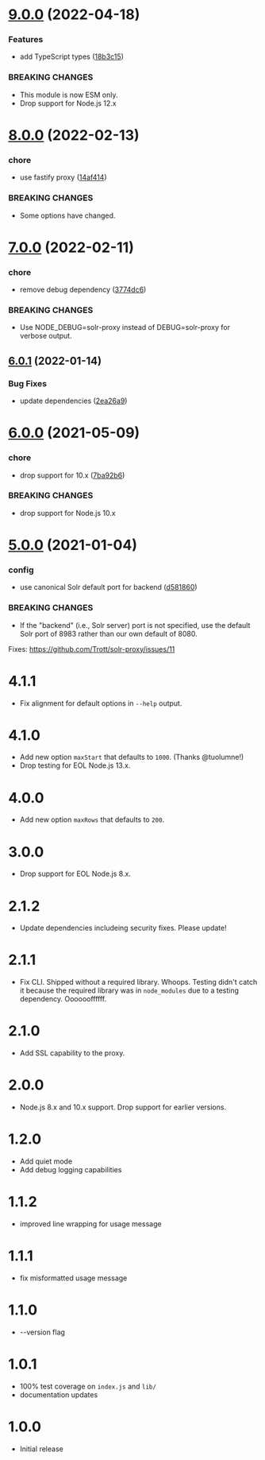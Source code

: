 # [9.0.0](https://github.com/Trott/solr-proxy/compare/v8.0.0...v9.0.0) (2022-04-18)


### Features

* add TypeScript types ([18b3c15](https://github.com/Trott/solr-proxy/commit/18b3c15ff59d035aa715d1edea46c1d7c9d0d4cf))


### BREAKING CHANGES

* This module is now ESM only.
* Drop support for Node.js 12.x

# [8.0.0](https://github.com/Trott/solr-proxy/compare/v7.0.0...v8.0.0) (2022-02-13)


### chore

* use fastify proxy ([14af414](https://github.com/Trott/solr-proxy/commit/14af414dd94218e5634ecf8678b4569153adfeeb))


### BREAKING CHANGES

* Some options have changed.

# [7.0.0](https://github.com/Trott/solr-proxy/compare/v6.0.1...v7.0.0) (2022-02-11)


### chore

* remove debug dependency ([3774dc6](https://github.com/Trott/solr-proxy/commit/3774dc6af0402aea4a9548060cd76935a61ca50e))


### BREAKING CHANGES

* Use NODE_DEBUG=solr-proxy instead of DEBUG=solr-proxy
for verbose output.

## [6.0.1](https://github.com/Trott/solr-proxy/compare/v6.0.0...v6.0.1) (2022-01-14)


### Bug Fixes

* update dependencies ([2ea26a9](https://github.com/Trott/solr-proxy/commit/2ea26a9fd349039da39cfaec2ba546c5791aedc7))

# [6.0.0](https://github.com/Trott/solr-proxy/compare/v5.0.0...v6.0.0) (2021-05-09)


### chore

* drop support for 10.x ([7ba92b6](https://github.com/Trott/solr-proxy/commit/7ba92b67b526a2371a1f5ed703700eb8a594cf62))


### BREAKING CHANGES

* drop support for Node.js 10.x

# [5.0.0](https://github.com/Trott/solr-proxy/compare/v4.1.1...v5.0.0) (2021-01-04)


### config

* use canonical Solr default port for backend ([d581860](https://github.com/Trott/solr-proxy/commit/d5818609380394bd6eb944e340c052f15ab0ff43))


### BREAKING CHANGES

* If the "backend" (i.e., Solr server) port is not
specified, use the default Solr port of 8983 rather than our own default
of 8080.

Fixes: https://github.com/Trott/solr-proxy/issues/11

4.1.1
=====

* Fix alignment for default options in `--help` output.

4.1.0
=====

* Add new option `maxStart` that defaults to `1000`. (Thanks @tuolumne!)
* Drop testing for EOL Node.js 13.x.

4.0.0
=====

* Add new option `maxRows` that defaults to `200`.

3.0.0
=====

* Drop support for EOL Node.js 8.x.

2.1.2
=====

* Update dependencies includeing security fixes. Please update!

2.1.1
=====

* Fix CLI. Shipped without a required library. Whoops. Testing didn't catch it
  because the required library was in `node_modules` due to a testing
  dependency.  Ooooooffffff.

2.1.0
=====

* Add SSL capability to the proxy.

2.0.0
=====

* Node.js 8.x and 10.x support. Drop support for earlier versions.

1.2.0
=====

* Add quiet mode
* Add debug logging capabilities

1.1.2
=====

* improved line wrapping for usage message

1.1.1
=====

* fix misformatted usage message

1.1.0
=====

* --version flag

1.0.1
=====

* 100% test coverage on `index.js` and `lib/`
* documentation updates

1.0.0
=====

* Initial release
